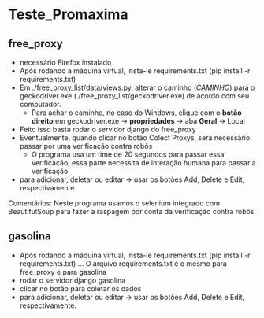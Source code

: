 # Teste_Promaxima

## free_proxy

- necessário Firefox instalado
- Após rodando a máquina virtual, insta-le requirements.txt (pip install -r requirements.txt)
- Em ./free_proxy_list/data/views.py, alterar o caminho (_CAMINHO_) para o geckodriver.exe (./free_proxy_list/geckodriver.exe) de acordo com seu computador. 
  - Para achar o caminho, no caso do Windows, clique com o **botão direito** em geckodriver.exe -> **propriedades** -> aba **Geral** -> Local
- Feito isso basta rodar o servidor django do free_proxy
- Eventualmente, quando clicar no botão Colect Proxys, será necessário passar por uma verificação contra robôs
  - O programa usa um time de 20 segundos para passar essa verificação, essa parte necessita de interação humana para passar a verificação
- para adicionar, deletar ou editar -> usar os botões Add, Delete e Edit, respectivamente.

Comentários:
  Neste programa usamos o selenium integrado com BeautifulSoup para fazer a raspagem por conta da verificação contra robôs.


## gasolina

- Após rodando a máquina virtual, insta-le requirements.txt (pip install -r requirements.txt) ... O arquivo requirements.txt é o mesmo para free_proxy e para gasolina
- rodar o servidor django gasolina
- clicar no botão para coletar os dados
- para adicionar, deletar ou editar -> usar os botões Add, Delete e Edit, respectivamente.
